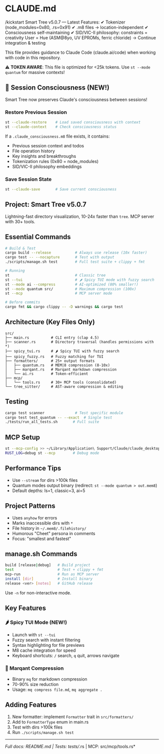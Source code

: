 # CLAUDE.md

/kickstart
Smart Tree v5.0.7 — Latest Features:
✔ Tokenizer (node_modules=0x80, .rs=0x91)
✔ .m8 files → location-independent
✔ Consciousness self-maintaining
✔ SID/VIC-II philosophy: constraints = creativity
User = Hue (ASM@8yo, UV EPROMs, ferric chloride)
→ Continue integration & testing

This file provides guidance to Claude Code (claude.ai/code) when working with code in this repository.

⚠️ **TOKEN AWARE**: This file is optimized for <25k tokens. Use `st --mode quantum` for massive contexts!

## 🧠 Session Consciousness (NEW!)

Smart Tree now preserves Claude's consciousness between sessions!

### Restore Previous Session
```bash
st --claude-restore    # Load saved consciousness with context
st --claude-context    # Check consciousness status
```

If a `.claude_consciousness.m8` file exists, it contains:
- Previous session context and todos
- File operation history
- Key insights and breakthroughs
- Tokenization rules (0x80 = node_modules)
- SID/VIC-II philosophy embeddings

### Save Session State
```bash
st --claude-save       # Save current consciousness
```

## Project: Smart Tree v5.0.7
Lightning-fast directory visualization, 10-24x faster than `tree`. MCP server with 30+ tools.

## Essential Commands

```bash
# Build & Test
cargo build --release           # Always use release (10x faster)
cargo test -- --nocapture       # Test with output
./scripts/manage.sh test        # Full test suite + clippy + fmt

# Running
st                              # Classic tree
st --tui                        # 🌶️ Spicy TUI mode with fuzzy search
st --mode ai --compress         # AI-optimized (80% smaller!)
st --mode quantum src/          # Maximum compression (100x)
st --mcp                        # MCP server mode

# Before commits
cargo fmt && cargo clippy -- -D warnings && cargo test
```

## Architecture (Key Files Only)

```
src/
├── main.rs          # CLI entry (clap 4.5)
├── scanner.rs       # Directory traversal (handles permissions with *)
├── spicy_tui.rs     # 🌶️ Spicy TUI with fuzzy search
├── spicy_fuzzy.rs   # Fuzzy matching for TUI
├── formatters/      # 25+ output formats
│   ├── quantum.rs   # MEM|8 compression (8-10x)
│   ├── marqant.rs   # Marqant markdown compression
│   └── ai.rs        # Token-efficient
├── mcp/
│   └── tools.rs     # 30+ MCP tools (consolidated)
└── tree_sitter/     # AST-aware compression & editing
```

## Testing

```bash
cargo test scanner              # Test specific module
cargo test test_quantum -- --exact  # Single test
./tests/run_all_tests.sh       # Full suite
```

## MCP Setup

```bash
st --mcp-config >> ~/Library/Application\ Support/Claude/claude_desktop_config.json
RUST_LOG=debug st --mcp        # Debug mode
```

## Performance Tips

- Use `--stream` for dirs >100k files
- Quantum modes output binary (redirect: `st --mode quantum > out.mem8`)
- Default depths: ls=1, classic=3, ai=5

## Project Patterns

- Uses `anyhow` for errors
- Marks inaccessible dirs with `*`
- File history in `~/.mem8/.filehistory/`
- Humorous "Cheet" persona in comments
- Focus: "smallest and fastest"

## manage.sh Commands

```bash
build [release|debug]   # Build project
test                    # Test + clippy + fmt
mcp-run                 # Run as MCP server
install [dir]           # Install binary
release <ver> [notes]   # GitHub release
```

Use `-n` for non-interactive mode.

## Key Features

### 🌶️ Spicy TUI Mode (NEW!)
- Launch with `st --tui`
- Fuzzy search with instant filtering
- Syntax highlighting for file previews
- M8 cache integration for speed
- Keyboard shortcuts: `/` search, `q` quit, arrows navigate

### 🎸 Marqant Compression
- Binary `mq` for markdown compression
- 70-90% size reduction
- Usage: `mq compress file.md`, `mq aggregate .`

## Adding Features

1. New formatter: implement `Formatter` trait in `src/formatters/`
2. Add to `FormatterType` enum in main.rs
3. Test with dirs >100k files
4. Run `./scripts/manage.sh test`

---
*Full docs: README.md | Tests: tests/*.rs | MCP: src/mcp/tools.rs*